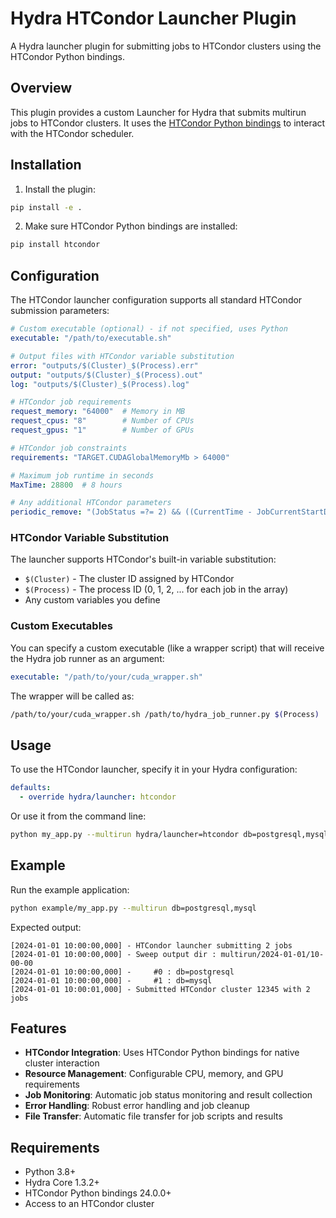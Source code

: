 # Hydra HTCondor Launcher Plugin

A Hydra launcher plugin for submitting jobs to HTCondor clusters using the HTCondor Python bindings.

## Overview

This plugin provides a custom Launcher for Hydra that submits multirun jobs to HTCondor clusters. It uses the [HTCondor Python bindings](https://htcondor.readthedocs.io/en/24.x/apis/python-bindings/tutorials/index.html) to interact with the HTCondor scheduler.

## Installation

1. Install the plugin:
```bash
pip install -e .
```

2. Make sure HTCondor Python bindings are installed:
```bash
pip install htcondor
```

## Configuration

The HTCondor launcher configuration supports all standard HTCondor submission parameters:

```yaml title="hydra_plugins/hydra_htcondor_launcher/conf/hydra/launcher/htcondor.yaml"
# Custom executable (optional) - if not specified, uses Python
executable: "/path/to/executable.sh"

# Output files with HTCondor variable substitution
error: "outputs/$(Cluster)_$(Process).err"
output: "outputs/$(Cluster)_$(Process).out" 
log: "outputs/$(Cluster)_$(Process).log"

# HTCondor job requirements
request_memory: "64000"  # Memory in MB
request_cpus: "8"        # Number of CPUs
request_gpus: "1"        # Number of GPUs

# HTCondor job constraints
requirements: "TARGET.CUDAGlobalMemoryMb > 64000"

# Maximum job runtime in seconds
MaxTime: 28800  # 8 hours

# Any additional HTCondor parameters
periodic_remove: "(JobStatus =?= 2) && ((CurrentTime - JobCurrentStartDate) >= $(MaxTime))"
```

### HTCondor Variable Substitution

The launcher supports HTCondor's built-in variable substitution:
- `$(Cluster)` - The cluster ID assigned by HTCondor
- `$(Process)` - The process ID (0, 1, 2, ... for each job in the array)
- Any custom variables you define

### Custom Executables

You can specify a custom executable (like a wrapper script) that will receive the Hydra job runner as an argument:
```yaml
executable: "/path/to/your/cuda_wrapper.sh"
```

The wrapper will be called as:
```bash
/path/to/your/cuda_wrapper.sh /path/to/hydra_job_runner.py $(Process)
```

## Usage

To use the HTCondor launcher, specify it in your Hydra configuration:

```yaml
defaults:
  - override hydra/launcher: htcondor
```

Or use it from the command line:
```bash
python my_app.py --multirun hydra/launcher=htcondor db=postgresql,mysql
```

## Example

Run the example application:
```bash
python example/my_app.py --multirun db=postgresql,mysql
```

Expected output:
```text
[2024-01-01 10:00:00,000] - HTCondor launcher submitting 2 jobs
[2024-01-01 10:00:00,000] - Sweep output dir : multirun/2024-01-01/10-00-00
[2024-01-01 10:00:00,000] -     #0 : db=postgresql
[2024-01-01 10:00:00,000] -     #1 : db=mysql
[2024-01-01 10:00:01,000] - Submitted HTCondor cluster 12345 with 2 jobs
```

## Features

- **HTCondor Integration**: Uses HTCondor Python bindings for native cluster interaction
- **Resource Management**: Configurable CPU, memory, and GPU requirements
- **Job Monitoring**: Automatic job status monitoring and result collection
- **Error Handling**: Robust error handling and job cleanup
- **File Transfer**: Automatic file transfer for job scripts and results

## Requirements

- Python 3.8+
- Hydra Core 1.3.2+
- HTCondor Python bindings 24.0.0+
- Access to an HTCondor cluster
